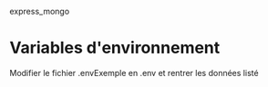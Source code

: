 express_mongo

# Variables d'environnement
Modifier le fichier .envExemple en .env et rentrer les données listé


